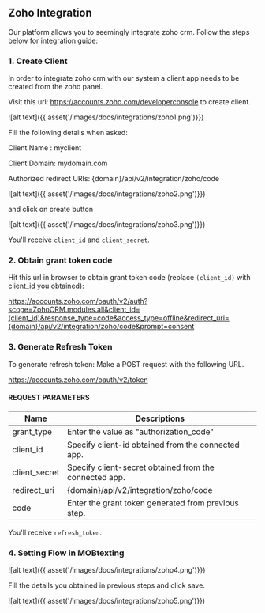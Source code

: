 ## Zoho Integration

Our platform allows you to seemingly integrate zoho crm.
Follow the steps below for integration guide:

### 1. Create Client

In order to integrate zoho crm with our system a client app needs to be created from the zoho panel.

Visit this url: <https://accounts.zoho.com/developerconsole> to create client.

![alt text]({{ asset('/images/docs/integrations/zoho1.png')}})

Fill the following details when asked:

Client Name : myclient

Client Domain: mydomain.com

Authorized redirect URIs: {domain}/api/v2/integration/zoho/code

![alt text]({{ asset('/images/docs/integrations/zoho2.png')}})

and click on create button

![alt text]({{ asset('/images/docs/integrations/zoho3.png')}})

You'll receive `client_id` and `client_secret`.

### 2. Obtain grant token code

Hit this url in browser to obtain grant token code (replace `(client_id)` with client_id you obtained):

<https://accounts.zoho.com/oauth/v2/auth?scope=ZohoCRM.modules.all&client_id=(client_id)&response_type=code&access_type=offline&redirect_uri={domain}/api/v2/integration/zoho/code&prompt=consent>

### 3. Generate Refresh Token

To generate refresh token:
Make a POST request with the following URL.

https://accounts.zoho.com/oauth/v2/token

#### REQUEST PARAMETERS

| Name          | Descriptions                                           |
| ------------- | ------------------------------------------------------ |
| grant_type    | Enter the value as "authorization_code"                |
| client_id     | Specify client-id obtained from the connected app.     |
| client_secret | Specify client-secret obtained from the connected app. |
| redirect_uri  | {domain}/api/v2/integration/zoho/code                  |
| code          | Enter the grant token generated from previous step.    |

You'll receive `refresh_token`.

### 4. Setting Flow in MOBtexting

![alt text]({{ asset('/images/docs/integrations/zoho4.png')}})

Fill the details you obtained in previous steps and click save.

![alt text]({{ asset('/images/docs/integrations/zoho5.png')}})
